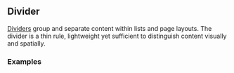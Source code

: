 ## Divider

[Dividers](https://www.google.com/design/spec/components/dividers.html) group and separate content within lists and page layouts. The divider is a thin rule, lightweight yet sufficient to distinguish content visually and spatially.

### Examples
